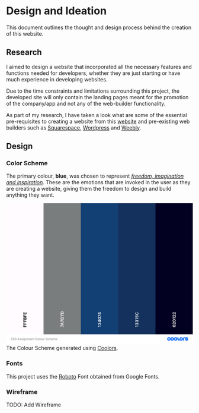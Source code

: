 # Design and Ideation
This document outlines the thought and design process behind the creation of this website.  

## Research
I aimed to design a website that incorporated all the necessary features and functions needed for developers, whether they are just starting or have much experience in developing websites.  

Due to the time constraints and limitations surrounding this project, the developed site will only contain the landing pages meant for the promotion of the company/app and not any of the web-builder functionality.  

As part of my research, I have taken a look what are some of the essential pre-requisites to creating a website from this [website](https://digital.com/how-to-create-a-website/) and pre-existing web builders such as [Squarespace](https://www.squarespace.com/), [Wordpress](https://wordpress.org/) and [Weebly](https://www.weebly.com/sg).

## Design

### Color Scheme
The primary colour, **blue**, was chosen to represent [_freedom, imagination and inspiration_](https://www.supercolor.com/blog/the-meaning-of-the-color-blue). These are the emotions that are invoked in the user as they are creating a website, giving them the freedom to design and build anything they want.

![Colour Scheme from Coolors](./assets/color-scheme.png)
The Colour Scheme generated using [Coolors](https://coolors.co).

### Fonts
This project uses the [Roboto](https://fonts.google.com/specimen/Roboto) Font obtained from Google Fonts.

### Wireframe
TODO: Add Wireframe